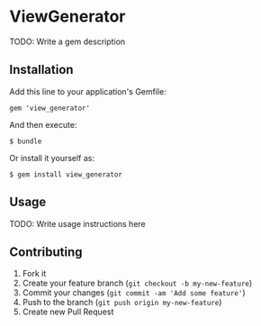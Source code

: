 # ViewGenerator

TODO: Write a gem description

## Installation

Add this line to your application's Gemfile:

    gem 'view_generator'

And then execute:

    $ bundle

Or install it yourself as:

    $ gem install view_generator

## Usage

TODO: Write usage instructions here

## Contributing

1. Fork it
2. Create your feature branch (`git checkout -b my-new-feature`)
3. Commit your changes (`git commit -am 'Add some feature'`)
4. Push to the branch (`git push origin my-new-feature`)
5. Create new Pull Request
